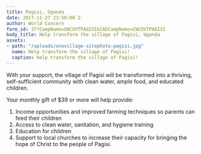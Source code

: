```yaml
---
title: Pagisi, Uganda
date: 2017-11-27 23:50:00 Z
author: World Concern
form_id: 37?CampName=UWCOVTPAGISI&CADCampName=CWCOVTPAGISI
body_title: Help transform the village of Pagisi, Uganda
assets:
- path: "/uploads/onevillage-sitephoto-pagisi.jpg"
  name: Help transform the village of Pagisi!
  caption: Help transform the village of Pagisi!
---
```


With your support, the village of Pagisi will be transformed into a thriving, self-sufficient community with clean water, ample food, and educated children.

Your monthly gift of $39 or more will help provide:

1. Income opportunities and improved farming techniques so parents can feed their children
2. Access to clean water, sanitation, and hygiene training
3. Education for children
4. Support to local churches to increase their capacity for bringing the hope of Christ to the people of Pagisi.

